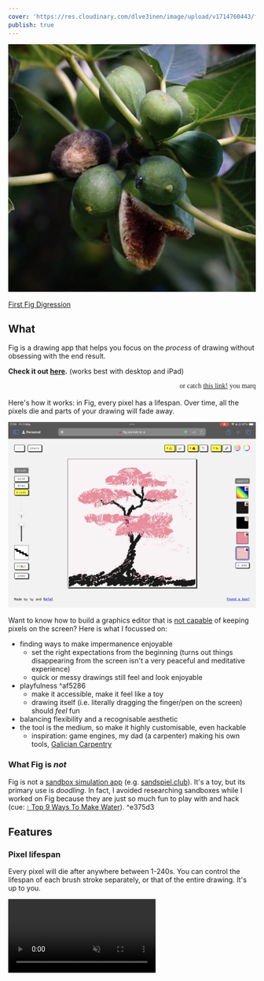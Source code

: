 ```yaml
---
cover: 'https://res.cloudinary.com/dlve3inen/image/upload/v1714760443/fig-cover_vb3kzm.png'
publish: true
---
```

![114](fig-pacman.webp)

[First Fig Digression](<../First Fig Digression>)

## What

Fig is a drawing app that helps you focus on the _process_ of drawing without obsessing with the end result.

**Check it out [here](https://fig.sonnet.io).**
(works best with desktop and iPad)

<marquee style='font-family: comic sans, Comic Sans MS'> or catch <a href='https://fig.sonnet.io?overachiever' target='_blank'>this link!</a> you marquee chasing maverick!</marquee>

Here's how it works: in Fig, every pixel has a lifespan. Over time, all the pixels die and parts of your drawing will fade away.

![678](fig-screenshot.webp)

Want to know how to build a graphics editor that is [not capable](<../MISS – Make It Stupid, Simple>) of keeping pixels on the screen? Here is what I focussed on:

- finding ways to make impermanence enjoyable
  - set the right expectations from the beginning (turns out things disappearing from the screen isn't a very peaceful and meditative experience)
  - quick or messy drawings still feel and look enjoyable
- playfulness <span id="^af5286" class="link-marker">^af5286</span>
  - make it accessible, make it feel like a toy
  - drawing itself (i.e. literally dragging the finger/pen on the screen) should _feel_ fun
- balancing flexibility and a recognisable aesthetic
- the tool is the medium, so make it highly customisable, even hackable
  - inspiration: game engines, my dad (a carpenter) making his own tools, [Galician Carpentry](<../Projects and apps I built for my own well-being>)

### What Fig is _not_

Fig is not a [sandbox simulation app](<../Sandboxes, Games, and Play>) (e.g. [sandspiel.club](https://sandspiel.club)). It's a toy, but its primary use is _doodling_. In fact, I avoided researching sandboxes while I worked on Fig because they are just so much fun to play with and hack (cue: [💧 Top 9 Ways To Make Water](https://www.youtube.com/watch?v=2qfjJ-0ZeVM&t=316s)). <span id="^e375d3" class="link-marker">^e375d3</span>

## Features

### Pixel lifespan

Every pixel will die after anywhere between 1-240s. You can control the lifespan of each brush stroke separately, or that of the entire drawing. It's up to you.

<video src='https://res.cloudinary.com/dlve3inen/video/upload/v1714758193/fig-lifespan_bbwrwo.mp4' loop muted autoplay playsinline />

This does affect undo: if you bring it back to life, you'll get to watch it fade away immediately. I'm sorry — although necromancy is allowed, it is ineffective.

### Custom brushes

There are three types of brushes:

1. normal → draw a (slightly noisy) rectangle
2. drawable → draw the shape of the brush on a 9x9 matrix
3. code → control your brush [tixy.land](https://tixy.land) style!

<video src='https://res.cloudinary.com/dlve3inen/video/upload/v1714758595/fig-brushes_dpkfwb.mp4' controls muted autoplay poster='https://res.cloudinary.com/dlve3inen/image/upload/v1714758192/fig-brushes_kaod6d.png' playsinline />

**I've had so much fun with 2. and 3. so expect a more detailed write-up soon!**

### Materials and fills

#### Materials

Materials are simple: there's a wall and sand. Wall stays in the same place. Sand falls.

<video data-rate="2" src='https://res.cloudinary.com/dlve3inen/video/upload/v1714758200/fig-wall-vs-sand_senjoq.mp4' controls autoplay muted playsinline />

There's no bucket fill, just a bucket of sand you can pour _into_ a shape:

<video src='https://res.cloudinary.com/dlve3inen/video/upload/v1714758319/trimmed_sporij.mov' loop muted autoplay playsinline/>

I played with sand instead of a standard flood fill because:

- using sand is a bit harder than using a bucket fill ([Constraints mean focus and the freedom to break them.](<../Constraints mean focus and the freedom to break them.>))
- it just _feels_ fun to use! (also, I wish I could come up with a sound effect for it)

Under the hood, I'm using simple cellular automata and it's really tempting to make these rules more clever. But, I want to make sure that the process of drawing is itself fun and accessible (remember <span style="color: red">#What Fig is not</span>).

#### Fills

You can select a single colour or a rainbow-like gradient. And if you change the material, the pixels shimmer a little bit:

<video src='https://res.cloudinary.com/dlve3inen/video/upload/v1714758814/fig-shimmer_j04py5.mp4' loop autoplay muted playsinline/>

## Why I made it

[Second Fig Digression](<../Second Fig Digression>)

I wanted to make a new toy, and [a fig tree died](<../Second Fig Digression>). Also, [Coding Train](https://www.youtube.com/watch?v=L4u7Zy_b868&t=966s) released a new video about cellular automata at the beginning of this year.

## How I made it

I built a quick and dirty prototype and kept using it almost every evening before falling asleep. I didn't force myself to stick to a routine: I played with it [when I felt like it](https://x.com/rafalpast/status/1771256689175445633). Dogfeeding is useful, but the _felt like it_ part even more so: most of the ideas implemented in the app come from those evening doodling sessions.

![4918](6C083E2E-F149-4249-877A-EAB439C13130_1_105_c.jpeg)

Related: [2-2-2 Project Scoping Technique](<../2-2-2 Project Scoping Technique>), [Share your unfinished, scrappy work](<../Share your unfinished, scrappy work>)

### Tech

I'll try to keep this moderately low on tech, but feel free to [message me](mailto:hello@sonnet.io) if you're curious about the details. Here's a rough technical timeline:

1. Spike in p5.js
2. Move to React + Typescript when managing UI state in p5.js gets too messy
3. Add tests when I realise that I spend too much time debugging and catching missing grains of sand in the simulation
   1. refactor, improve performance once we've had a test coverage

![5526](ascii-art-tests-fig.jpeg)
*Testing with ASCII art*

Balancing prototyping and technical improvements is [inherently risky and annoying in hindsight](<../inherently risky and annoying in hindsight>). I'm somewhat less annoyed about this one, but I'm not yet sure why.

## How I use Fig

I play _in_ and _with_ it:

1. I doodle almost every evening
2. I treat it as a platform for testing smaller toy ideas

1\. is pretty self-explanatory. It's fun and the results border on trip visuals, but I've noticed that recently using Fig in the evening has replaced my regular drawing sessions. The result is that I have fewer drawings to share. That's probably not a good thing _for me_, but also a fairly isolated problem.

<video muted controls  playsinline src='https://res.cloudinary.com/dlve3inen/video/upload/v1714760659/mango-fig_qbxl4c.mov'/>

2\. is more interesting, because I'm starting to see how I could break and remix some of parts of Fig into different projects. This brings us to:

## Next steps

<span id="^8c282a" class="link-marker">^8c282a</span>

### Smaller improvements:

- make it mobile friendly. I'm using Fig on my computer and tablet. It works really well with iPad + Apple Pencil, but the UI on mobile is too cluttered.
- hide the lifespan. When you start the app you're presented with 2 modes:
  - default: start drawing and control the lifespan of each brush stroke
  - flow: you don't control the lifespan and you don't know how long the pixels will live for (I'm particularly excited about this one)
- control the animated gradient fill colours

### Ideas to explore:

#### A simple 3 colour pixel art editor inspired by this drawing:

![7098](ukiyo.png)
_by [Susan Kare](http://kare.com)_ ([context](https://www.behance.net/gallery/25434317/MacPaint-Ukiyo-e))

#### SSS

A programmable SSS (Simple Silly Shader) graphics editor where both brushes and fill can be controlled using a simple JS snippet.

#### A rhythm-based game

I'm particularly excited about this one, but I'm still looking for a concise way of putting it into words. If you play with the code brushes in Fig, you'll notice that some of them oscillate:

<video muted loop autoplay  playsinline src='https://res.cloudinary.com/dlve3inen/video/upload/v1714764734/fig-oscillation_fpwuvc.mov' />

Now, imagine that this oscillation is synced with music (i.e. the shape and size of the brush follows the beat). Your goal is to trace the lines of a drawing while matching their stroke shape and size. The only way to match it perfectly is to draw in time with the music. In other words - by dancing with your fingers!

![8039](fig-mould.webp)

That's all for today. See you tomorrow!
